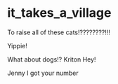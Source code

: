 # it_takes_a_village
To raise all of these cats!????????!!!

Yippie!

What about dogs!?
Kriton 
Hey! 

Jenny I got your number
